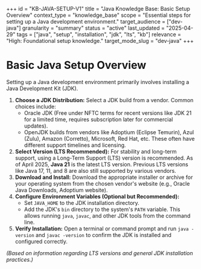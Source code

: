 +++
id = "KB-JAVA-SETUP-V1"
title = "Java Knowledge Base: Basic Setup Overview"
context_type = "knowledge_base"
scope = "Essential steps for setting up a Java development environment."
target_audience = ["dev-java"]
granularity = "summary"
status = "active"
last_updated = "2025-04-29"
tags = ["java", "setup", "installation", "jdk", "lts", "kb"]
relevance = "High: Foundational setup knowledge."
target_mode_slug = "dev-java"
+++

# Basic Java Setup Overview

Setting up a Java development environment primarily involves installing a Java Development Kit (JDK).

1.  **Choose a JDK Distribution:** Select a JDK build from a vendor. Common choices include:
    *   Oracle JDK (Free under NFTC terms for recent versions like JDK 21 for a limited time, requires subscription later for commercial updates).
    *   OpenJDK builds from vendors like Adoptium (Eclipse Temurin), Azul (Zulu), Amazon (Corretto), Microsoft, Red Hat, etc. These often have different support timelines and licensing.
2.  **Select Version (LTS Recommended):** For stability and long-term support, using a Long-Term Support (LTS) version is recommended. As of April 2025, **Java 21** is the latest LTS version. Previous LTS versions like Java 17, 11, and 8 are also still supported by various vendors.
3.  **Download and Install:** Download the appropriate installer or archive for your operating system from the chosen vendor's website (e.g., Oracle Java Downloads, Adoptium website).
4.  **Configure Environment Variables (Optional but Recommended):**
    *   Set `JAVA_HOME` to the JDK installation directory.
    *   Add the JDK's `bin` directory to the system's `PATH` variable. This allows running `java`, `javac`, and other JDK tools from the command line.
5.  **Verify Installation:** Open a terminal or command prompt and run `java -version` and `javac -version` to confirm the JDK is installed and configured correctly.

*(Based on information regarding LTS versions and general JDK installation practices.)*